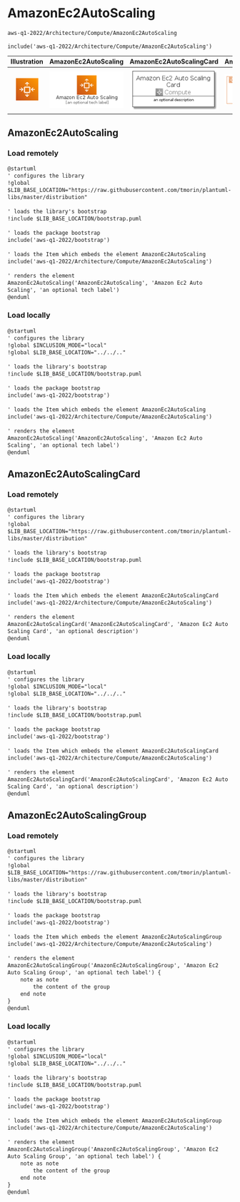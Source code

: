 # AmazonEc2AutoScaling


```text
aws-q1-2022/Architecture/Compute/AmazonEc2AutoScaling
```

```text
include('aws-q1-2022/Architecture/Compute/AmazonEc2AutoScaling')
```



| Illustration | AmazonEc2AutoScaling | AmazonEc2AutoScalingCard | AmazonEc2AutoScalingGroup |
| :---: | :---: | :---: | :---: |
| ![illustration for Illustration](../../../aws-q1-2022/Architecture/Compute/AmazonEc2AutoScaling.png) | ![illustration for AmazonEc2AutoScaling](../../../aws-q1-2022/Architecture/Compute/AmazonEc2AutoScaling.Local.png) | ![illustration for AmazonEc2AutoScalingCard](../../../aws-q1-2022/Architecture/Compute/AmazonEc2AutoScalingCard.Local.png) | ![illustration for AmazonEc2AutoScalingGroup](../../../aws-q1-2022/Architecture/Compute/AmazonEc2AutoScalingGroup.Local.png) |




## AmazonEc2AutoScaling

### Load remotely
```plantuml
@startuml
' configures the library
!global $LIB_BASE_LOCATION="https://raw.githubusercontent.com/tmorin/plantuml-libs/master/distribution"

' loads the library's bootstrap
!include $LIB_BASE_LOCATION/bootstrap.puml

' loads the package bootstrap
include('aws-q1-2022/bootstrap')

' loads the Item which embeds the element AmazonEc2AutoScaling
include('aws-q1-2022/Architecture/Compute/AmazonEc2AutoScaling')

' renders the element
AmazonEc2AutoScaling('AmazonEc2AutoScaling', 'Amazon Ec2 Auto Scaling', 'an optional tech label')
@enduml
```

### Load locally
```plantuml
@startuml
' configures the library
!global $INCLUSION_MODE="local"
!global $LIB_BASE_LOCATION="../../.."

' loads the library's bootstrap
!include $LIB_BASE_LOCATION/bootstrap.puml

' loads the package bootstrap
include('aws-q1-2022/bootstrap')

' loads the Item which embeds the element AmazonEc2AutoScaling
include('aws-q1-2022/Architecture/Compute/AmazonEc2AutoScaling')

' renders the element
AmazonEc2AutoScaling('AmazonEc2AutoScaling', 'Amazon Ec2 Auto Scaling', 'an optional tech label')
@enduml
```

## AmazonEc2AutoScalingCard

### Load remotely
```plantuml
@startuml
' configures the library
!global $LIB_BASE_LOCATION="https://raw.githubusercontent.com/tmorin/plantuml-libs/master/distribution"

' loads the library's bootstrap
!include $LIB_BASE_LOCATION/bootstrap.puml

' loads the package bootstrap
include('aws-q1-2022/bootstrap')

' loads the Item which embeds the element AmazonEc2AutoScalingCard
include('aws-q1-2022/Architecture/Compute/AmazonEc2AutoScaling')

' renders the element
AmazonEc2AutoScalingCard('AmazonEc2AutoScalingCard', 'Amazon Ec2 Auto Scaling Card', 'an optional description')
@enduml
```

### Load locally
```plantuml
@startuml
' configures the library
!global $INCLUSION_MODE="local"
!global $LIB_BASE_LOCATION="../../.."

' loads the library's bootstrap
!include $LIB_BASE_LOCATION/bootstrap.puml

' loads the package bootstrap
include('aws-q1-2022/bootstrap')

' loads the Item which embeds the element AmazonEc2AutoScalingCard
include('aws-q1-2022/Architecture/Compute/AmazonEc2AutoScaling')

' renders the element
AmazonEc2AutoScalingCard('AmazonEc2AutoScalingCard', 'Amazon Ec2 Auto Scaling Card', 'an optional description')
@enduml
```

## AmazonEc2AutoScalingGroup

### Load remotely
```plantuml
@startuml
' configures the library
!global $LIB_BASE_LOCATION="https://raw.githubusercontent.com/tmorin/plantuml-libs/master/distribution"

' loads the library's bootstrap
!include $LIB_BASE_LOCATION/bootstrap.puml

' loads the package bootstrap
include('aws-q1-2022/bootstrap')

' loads the Item which embeds the element AmazonEc2AutoScalingGroup
include('aws-q1-2022/Architecture/Compute/AmazonEc2AutoScaling')

' renders the element
AmazonEc2AutoScalingGroup('AmazonEc2AutoScalingGroup', 'Amazon Ec2 Auto Scaling Group', 'an optional tech label') {
    note as note
        the content of the group
    end note
}
@enduml
```

### Load locally
```plantuml
@startuml
' configures the library
!global $INCLUSION_MODE="local"
!global $LIB_BASE_LOCATION="../../.."

' loads the library's bootstrap
!include $LIB_BASE_LOCATION/bootstrap.puml

' loads the package bootstrap
include('aws-q1-2022/bootstrap')

' loads the Item which embeds the element AmazonEc2AutoScalingGroup
include('aws-q1-2022/Architecture/Compute/AmazonEc2AutoScaling')

' renders the element
AmazonEc2AutoScalingGroup('AmazonEc2AutoScalingGroup', 'Amazon Ec2 Auto Scaling Group', 'an optional tech label') {
    note as note
        the content of the group
    end note
}
@enduml
```

